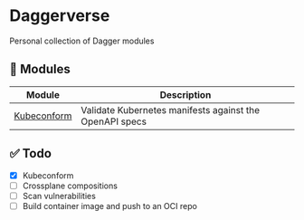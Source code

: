 # Daggerverse
Personal collection of Dagger modules

## 🧩 Modules

| Module                          |           Description             |
| --------------------------------| --------------------------------- |
| [Kubeconform](./kubeconform/)                 | Validate Kubernetes manifests against the OpenAPI specs |

## ✅ Todo

- [x] Kubeconform
- [ ] Crossplane compositions
- [ ] Scan vulnerabilities
- [ ] Build container image and push to an OCI repo
